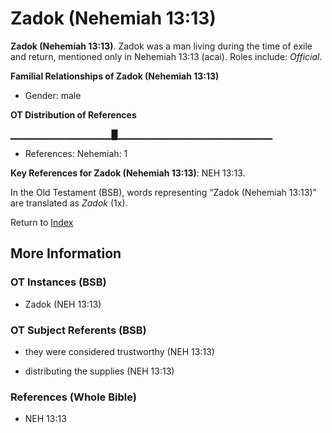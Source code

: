 # Zadok (Nehemiah 13:13)
**Zadok (Nehemiah 13:13)**. 
Zadok was a man living during the time of exile and return, mentioned only in Nehemiah 13:13 (acai). 
Roles include: 
_Official_. 




**Familial Relationships of Zadok (Nehemiah 13:13)**


* Gender: male


**OT Distribution of References**

▁▁▁▁▁▁▁▁▁▁▁▁▁▁▁█▁▁▁▁▁▁▁▁▁▁▁▁▁▁▁▁▁▁▁▁▁▁▁
* References: Nehemiah: 1



**Key References for Zadok (Nehemiah 13:13)**: 
NEH 13:13. 


In the Old Testament (BSB), words representing “Zadok (Nehemiah 13:13)” are translated as 
*Zadok* (1x). 




Return to [Index](00-Index.md)

## More Information

### OT Instances (BSB)

* Zadok (NEH 13:13)



### OT Subject Referents (BSB)

* they were considered trustworthy (NEH 13:13)

* distributing the supplies (NEH 13:13)



### References (Whole Bible)

* NEH 13:13



